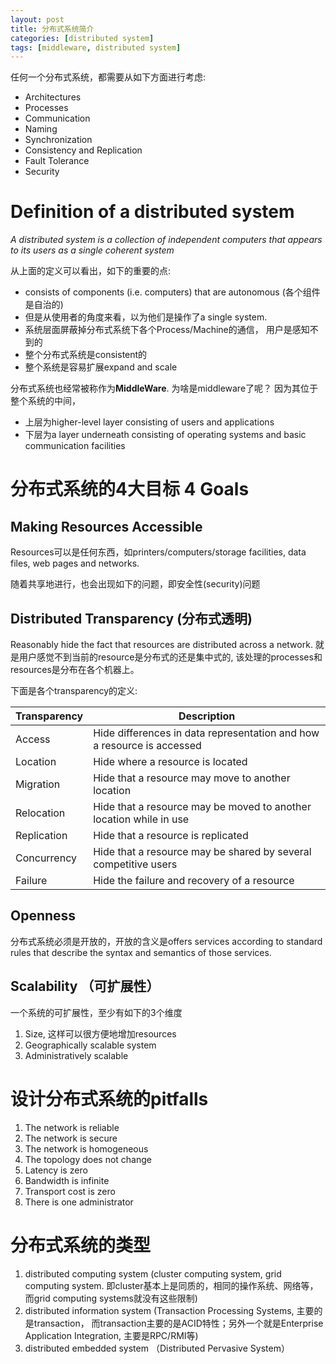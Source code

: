```yaml
---
layout: post
title: 分布式系统简介
categories: [distributed system]
tags: [middleware, distributed system]
---
```


任何一个分布式系统，都需要从如下方面进行考虑:

* Architectures
* Processes
* Communication
* Naming
* Synchronization
* Consistency and Replication
* Fault Tolerance
* Security


# Definition of a distributed system

*A distributed system is a collection of independent computers that appears to its users as a single coherent system*

从上面的定义可以看出，如下的重要的点:

* consists of components (i.e. computers) that are autonomous (各个组件是自治的)
* 但是从使用者的角度来看，以为他们是操作了a single system.
* 系统层面屏蔽掉分布式系统下各个Process/Machine的通信， 用户是感知不到的
* 整个分布式系统是consistent的
* 整个系统是容易扩展expand and scale

分布式系统也经常被称作为**MiddleWare**. 为啥是middleware了呢？ 因为其位于整个系统的中间，

- 上层为higher-level layer consisting of users and applications
- 下层为a layer underneath consisting of operating systems and basic communication facilities

# 分布式系统的4大目标 4 Goals

## Making Resources Accessible

Resources可以是任何东西，如printers/computers/storage facilities, data files, web pages and networks.

随着共享地进行，也会出现如下的问题，即安全性(security)问题

## Distributed Transparency (分布式透明)

Reasonably hide the fact that resources are distributed across a network. 就是用户感觉不到当前的resource是分布式的还是集中式的, 该处理的processes和resources是分布在各个机器上。

下面是各个transparency的定义:

Transparency | Description
-------------|---------------
Access       | Hide differences in data representation and how a resource is accessed
Location     | Hide where a resource is located
Migration    | Hide that a resource may move to another location
Relocation   | Hide that a resource may be moved to another location while in use
Replication  | Hide that a resource is replicated
Concurrency  | Hide that a resource may be shared by several competitive users
Failure      | Hide the failure and recovery of a resource

## Openness

分布式系统必须是开放的，开放的含义是offers services according to standard rules that describe the syntax and semantics of those services.

## Scalability （可扩展性）

一个系统的可扩展性，至少有如下的3个维度

1. Size, 这样可以很方便地增加resources
2. Geographically scalable system
3. Administratively scalable

# 设计分布式系统的pitfalls

1. The network is reliable
2. The network is secure
3. The network is homogeneous
4. The topology does not change
5. Latency is zero
6. Bandwidth is infinite
7. Transport cost is zero
8. There is one administrator

# 分布式系统的类型

1. distributed computing system (cluster computing system, grid computing system. 即cluster基本上是同质的，相同的操作系统、网络等，而grid computing systems就没有这些限制)
2. distributed information system (Transaction Processing Systems, 主要的是transaction， 而transaction主要的是ACID特性；另外一个就是Enterprise Application Integration, 主要是RPC/RMI等)
3. distributed embedded system （Distributed Pervasive System）


